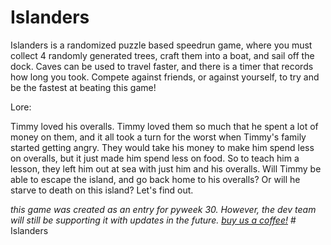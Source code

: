 # Islanders

Islanders is a randomized puzzle based speedrun game, where you must collect 4 randomly generated trees, craft them into a boat, and sail off the dock. Caves can be used to travel faster, and there is a timer that records how long you took. Compete against friends, or against yourself, to try and be the fastest at beating this game!

Lore:

Timmy loved his overalls. Timmy loved them so much that he spent a lot of money on them, and it all took a turn for the worst when Timmy's family started getting angry. They would take his money to make him spend less on overalls, but it just made him spend less on food. So to teach him a lesson, they left him out at sea with just him and his overalls. Will Timmy be able to escape the island, and go back home to his overalls? Or will he starve to death on this island? Let's find out.

*this game was created as an entry for pyweek 30. However, the dev team will still be supporting it with updates in the future. [buy us a coffee!](https://www.buymeacoffee.com/islanders)*
#   I s l a n d e r s  
 